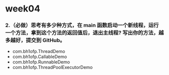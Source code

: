 # week04
### 2.（必做）思考有多少种方式，在 main 函数启动一个新线程，运行一个方法，拿到这个方法的返回值后，退出主线程? 写出你的方法，越多越好，提交到 GitHub。
  * com.bh1ofp.ThreadDemo
  * com.bh1ofp.CallableDemo
  * com.bh1ofp.RunnableDemo
  * com.bh1ofp.ThreadPoolExecutorDemo
